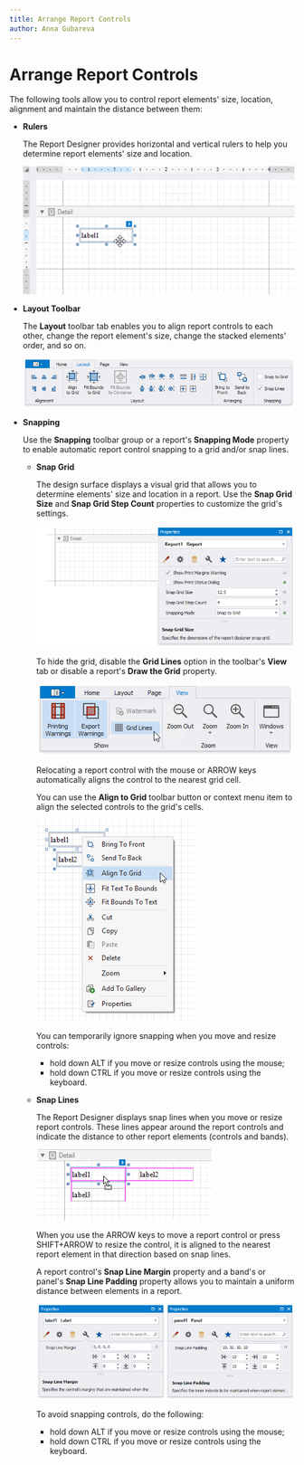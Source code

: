 ```yaml
---
title: Arrange Report Controls
author: Anna Gubareva
---
```

# Arrange Report Controls

The following tools allow you to control report elements' size, location, alignment and maintain the distance between them:

* **Rulers**
	
	The Report Designer provides horizontal and vertical rulers to help you determine report elements' size and location.

	![](../../../../../images/eurd-win-designer-rulers.png)
	
* **Layout Toolbar**
	
	The **Layout** toolbar tab enables you to align report controls to each other, change the report element's size, change the stacked elements' order, and so on.

	![](../../../../../images/eurd-win-toolbar-layout-tab.png)

* **Snapping**
	
	Use the **Snapping** toolbar group or a report's **Snapping Mode** property to enable automatic report control snapping to a grid and/or snap lines.
	
	* **Snap Grid**
		
		The design surface displays a visual grid that allows you to determine elements' size and location in a report. Use the **Snap Grid Size** and **Snap Grid Step Count** properties to customize the grid's settings.

		![](../../../../../images/eurd-win-snap-grid-size.png)
		
		To hide the grid, disable the **Grid Lines** option in the toolbar's **View** tab or disable a report's **Draw the Grid** property.

		![](../../../../../images/eurd-win-toolbar-show-grid-lines.png)
								
		Relocating a report control with the mouse or ARROW keys automatically aligns the control to the nearest grid cell.

		You can use the **Align to Grid** toolbar button or context menu item to align the selected controls to the grid's cells.

		![](../../../../../images/eurd-win-align-to-grid-context-menu-item.png)
		
		You can temporarily ignore snapping when you move and resize controls:
		* hold down ALT if you move or resize controls using the mouse;
		* hold down CTRL if you move or resize controls using the keyboard.

	* **Snap Lines**
		
		The Report Designer displays snap lines when you move or resize report controls. These lines appear around the report controls and indicate the distance to other report elements (controls and bands).

		![](../../../../../images/eurd-win-move-control-with-snap-lines.png)
				
		When you use the ARROW keys to move a report control or press SHIFT+ARROW to resize the control, it is aligned to the nearest report element in that direction based on snap lines.
		
		A report control's **Snap Line Margin** property and a band's or panel's **Snap Line Padding** property allows you to maintain a uniform distance between elements in a report.

		![](../../../../../images/eurd-win-snap-line-margin-and-padding.png)

		To avoid snapping controls, do the following: 
		* hold down ALT if you move or resize controls using the mouse;
		* hold down CTRL if you move or resize controls using the keyboard.
		
